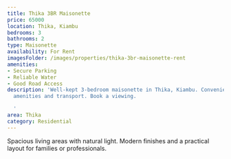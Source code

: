 ```yaml
---
title: Thika 3BR Maisonette
price: 65000
location: Thika, Kiambu
bedrooms: 3
bathrooms: 2
type: Maisonette
availability: For Rent
imagesFolder: /images/properties/thika-3br-maisonette-rent
amenities:
- Secure Parking
- Reliable Water
- Good Road Access
description: 'Well-kept 3-bedroom maisonette in Thika, Kiambu. Convenient access to
  amenities and transport. Book a viewing.

  '
area: Thika
category: Residential
---
```


Spacious living areas with natural light. Modern finishes and a practical layout for families or professionals.
